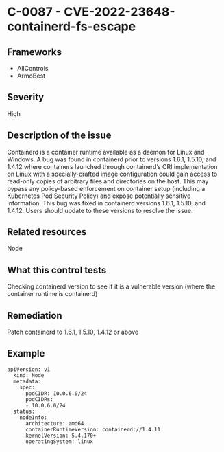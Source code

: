 # C-0087 - CVE-2022-23648-containerd-fs-escape

## Frameworks
* AllControls
* ArmoBest
 
## Severity
High

## Description of the issue
Containerd is a container runtime available as a daemon for Linux and Windows. A bug was found in containerd prior to versions 1.6.1, 1.5.10, and 1.4.12 where containers launched through containerd’s CRI implementation on Linux with a specially-crafted image configuration could gain access to read-only copies of arbitrary files and directories on the host. This may bypass any policy-based enforcement on container setup (including a Kubernetes Pod Security Policy) and expose potentially sensitive information. This bug was fixed in containerd versions 1.6.1, 1.5.10, and 1.4.12. Users should update to these versions to resolve the issue.
 
## Related resources
Node
 
## What this control tests 
Checking containerd version to see if it is a vulnerable version (where the container runtime is containerd)
 
## Remediation
Patch containerd to 1.6.1, 1.5.10, 1.4.12  or above
 
## Example
```
apiVersion: v1
  kind: Node
  metadata:
    spec:
      podCIDR: 10.0.6.0/24
      podCIDRs:
      - 10.0.6.0/24
  status:
    nodeInfo:
      architecture: amd64
      containerRuntimeVersion: containerd://1.4.11
      kernelVersion: 5.4.170+
      operatingSystem: linux
```
